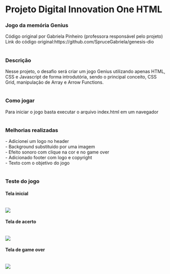 # Projeto Digital Innovation One HTML


<h3>Jogo da memória Genius</h3>
Código original por Gabriela Pinheiro (professora responsável pelo projeto) <br>
Link do código original:https://github.com/SpruceGabriela/genesis-dio

#
<h3>Descrição</h3>
Nesse projeto, o desafio será criar um jogo Genius utilizando apenas HTML, CSS e Javascript de forma introdutória, sendo o principal conceito, CSS Grid, manipulação de Array e Arrow Functions.

#
<h3>Como jogar</h3>
Para iniciar o jogo basta executar o arquivo index.html em um navegador 

#
<h3> Melhorias realizadas </h3>
- Adicionei um logo no header<br>
- Background substituido por uma imagem<br>
- Efeito sonoro com clique na cor e no game over<br>
- Adicionado footer com logo e copyright<br>
- Texto com o objetivo do jogo<br>

# 
<h3> Teste do jogo</h3>
<h4>Tela inicial</h4> <br>
<img src="https://media.discordapp.net/attachments/936869469689643020/939990545055498320/Iniciojogo.png?width=722&height=406">

<h4>Tela de acerto</h4> <br>
<img src="https://media.discordapp.net/attachments/936869469689643020/939990544380207144/acerto.png?width=722&height=406">

<h4> Tela de game over </h4> <br>
<img src="https://media.discordapp.net/attachments/936869469689643020/939990544711573594/fimdejogo.png?width=722&height=406">
